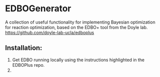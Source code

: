 # EDBOGenerator
A collection of useful functionality for implementing Bayesian optimization for reaction optimization, based on the EDBO+ tool from the Doyle lab.
https://github.com/doyle-lab-ucla/edboplus

## Installation:
1. Get EDBO running locally using the instructions highlighted in the EDBOPlus repo.
2.  
